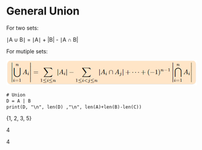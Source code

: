 # General Union


For two sets:

∣A ∪ B∣ = ∣A∣ + |B| - ∣A ∩ B|

For mutiple sets:

![](/Images/t3c1.png)

```
# Union
D = A | B
print(D, "\n", len(D) ,"\n", len(A)+len(B)-len(C))
```
{1, 2, 3, 5} 

 4 
 
 4

